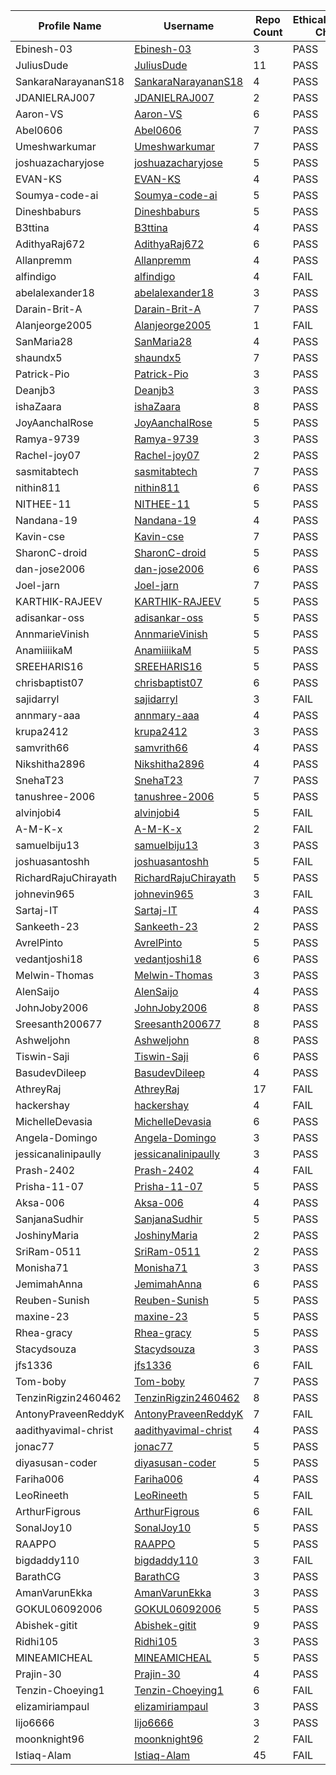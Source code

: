 | Profile Name | Username | Repo Count | EthicalHackingNotes-Christ Check |
|---|---|---|---|
| Ebinesh-03 | [Ebinesh-03](https://github.com/Ebinesh-03) | 3 | PASS |
| JuliusDude | [JuliusDude](https://github.com/JuliusDude) | 11 | PASS |
| SankaraNarayananS18 | [SankaraNarayananS18](https://github.com/SankaraNarayananS18) | 4 | PASS |
| JDANIELRAJ007 | [JDANIELRAJ007](https://github.com/JDANIELRAJ007) | 2 | PASS |
| Aaron-VS | [Aaron-VS](https://github.com/Aaron-VS) | 6 | PASS |
| Abel0606 | [Abel0606](https://github.com/Abel0606) | 7 | PASS |
| Umeshwarkumar | [Umeshwarkumar](https://github.com/Umeshwarkumar) | 7 | PASS |
| joshuazacharyjose | [joshuazacharyjose](https://github.com/joshuazacharyjose) | 5 | PASS |
| EVAN-KS | [EVAN-KS](https://github.com/EVAN-KS) | 4 | PASS |
| Soumya-code-ai | [Soumya-code-ai](https://github.com/Soumya-code-ai) | 5 | PASS |
| Dineshbaburs | [Dineshbaburs](https://github.com/Dineshbaburs) | 5 | PASS |
| B3ttina | [B3ttina](https://github.com/B3ttina) | 4 | PASS |
| AdithyaRaj672 | [AdithyaRaj672](https://github.com/AdithyaRaj672) | 6 | PASS |
| Allanpremm | [Allanpremm](https://github.com/Allanpremm) | 4 | PASS |
| alfindigo | [alfindigo](https://github.com/alfindigo) | 4 | FAIL |
| abelalexander18 | [abelalexander18](https://github.com/abelalexander18) | 3 | PASS |
| Darain-Brit-A | [Darain-Brit-A](https://github.com/Darain-Brit-A) | 7 | PASS |
| Alanjeorge2005 | [Alanjeorge2005](https://github.com/Alanjeorge2005) | 1 | FAIL |
| SanMaria28 | [SanMaria28](https://github.com/SanMaria28) | 4 | PASS |
| shaundx5 | [shaundx5](https://github.com/shaundx5) | 7 | PASS |
| Patrick-Pio | [Patrick-Pio](https://github.com/Patrick-Pio) | 3 | PASS |
| Deanjb3 | [Deanjb3](https://github.com/Deanjb3) | 3 | PASS |
| ishaZaara | [ishaZaara](https://github.com/ishaZaara) | 8 | PASS |
| JoyAanchalRose | [JoyAanchalRose](https://github.com/JoyAanchalRose) | 5 | PASS |
| Ramya-9739 | [Ramya-9739](https://github.com/Ramya-9739) | 3 | PASS |
| Rachel-joy07 | [Rachel-joy07](https://github.com/Rachel-joy07) | 2 | PASS |
| sasmitabtech | [sasmitabtech](https://github.com/sasmitabtech) | 7 | PASS |
| nithin811 | [nithin811](https://github.com/nithin811) | 6 | PASS |
| NITHEE-11 | [NITHEE-11](https://github.com/NITHEE-11) | 5 | PASS |
| Nandana-19 | [Nandana-19](https://github.com/Nandana-19) | 4 | PASS |
| Kavin-cse | [Kavin-cse](https://github.com/Kavin-cse) | 7 | PASS |
| SharonC-droid | [SharonC-droid](https://github.com/SharonC-droid) | 5 | PASS |
| dan-jose2006 | [dan-jose2006](https://github.com/dan-jose2006) | 6 | PASS |
| Joel-jarn | [Joel-jarn](https://github.com/Joel-jarn) | 7 | PASS |
| KARTHIK-RAJEEV | [KARTHIK-RAJEEV](https://github.com/KARTHIK-RAJEEV) | 5 | PASS |
| adisankar-oss | [adisankar-oss](https://github.com/adisankar-oss) | 5 | PASS |
| AnnmarieVinish | [AnnmarieVinish](https://github.com/AnnmarieVinish) | 5 | PASS |
| AnamiiiikaM | [AnamiiiikaM](https://github.com/AnamiiiikaM) | 5 | PASS |
| SREEHARIS16 | [SREEHARIS16](https://github.com/SREEHARIS16) | 5 | PASS |
| chrisbaptist07 | [chrisbaptist07](https://github.com/chrisbaptist07) | 6 | PASS |
| sajidarryl | [sajidarryl](https://github.com/sajidarryl) | 3 | FAIL |
| annmary-aaa | [annmary-aaa](https://github.com/annmary-aaa) | 4 | PASS |
| krupa2412 | [krupa2412](https://github.com/krupa2412) | 3 | PASS |
| samvrith66 | [samvrith66](https://github.com/samvrith66) | 4 | PASS |
| Nikshitha2896 | [Nikshitha2896](https://github.com/Nikshitha2896) | 4 | PASS |
| SnehaT23 | [SnehaT23](https://github.com/SnehaT23) | 7 | PASS |
| tanushree-2006 | [tanushree-2006](https://github.com/tanushree-2006) | 5 | PASS |
| alvinjobi4 | [alvinjobi4](https://github.com/alvinjobi4) | 5 | FAIL |
| A-M-K-x | [A-M-K-x](https://github.com/A-M-K-x) | 2 | FAIL |
| samuelbiju13 | [samuelbiju13](https://github.com/samuelbiju13) | 3 | PASS |
| joshuasantoshh | [joshuasantoshh](https://github.com/joshuasantoshh) | 5 | FAIL |
| RichardRajuChirayath | [RichardRajuChirayath](https://github.com/RichardRajuChirayath) | 5 | PASS |
| johnevin965 | [johnevin965](https://github.com/johnevin965) | 3 | FAIL |
| Sartaj-IT | [Sartaj-IT](https://github.com/Sartaj-IT) | 4 | PASS |
| Sankeeth-23 | [Sankeeth-23](https://github.com/Sankeeth-23) | 2 | PASS |
| AvrelPinto | [AvrelPinto](https://github.com/AvrelPinto) | 5 | PASS |
| vedantjoshi18 | [vedantjoshi18](https://github.com/vedantjoshi18) | 6 | PASS |
| Melwin-Thomas | [Melwin-Thomas](https://github.com/Melwin-Thomas) | 3 | PASS |
| AlenSaijo | [AlenSaijo](https://github.com/AlenSaijo) | 4 | PASS |
| JohnJoby2006 | [JohnJoby2006](https://github.com/JohnJoby2006) | 8 | PASS |
| Sreesanth200677 | [Sreesanth200677](https://github.com/Sreesanth200677) | 8 | PASS |
| Ashweljohn | [Ashweljohn](https://github.com/Ashweljohn) | 8 | PASS |
| Tiswin-Saji | [Tiswin-Saji](https://github.com/Tiswin-Saji) | 6 | PASS |
| BasudevDileep | [BasudevDileep](https://github.com/BasudevDileep) | 4 | PASS |
| AthreyRaj | [AthreyRaj](https://github.com/AthreyRaj) | 17 | FAIL |
| hackershay | [hackershay](https://github.com/hackershay) | 4 | FAIL |
| MichelleDevasia | [MichelleDevasia](https://github.com/MichelleDevasia) | 6 | PASS |
| Angela-Domingo | [Angela-Domingo](https://github.com/Angela-Domingo) | 3 | PASS |
| jessicanalinipaully | [jessicanalinipaully](https://github.com/jessicanalinipaully) | 3 | PASS |
| Prash-2402 | [Prash-2402](https://github.com/Prash-2402) | 4 | FAIL |
| Prisha-11-07 | [Prisha-11-07](https://github.com/Prisha-11-07) | 5 | PASS |
| Aksa-006 | [Aksa-006](https://github.com/Aksa-006) | 4 | PASS |
| SanjanaSudhir | [SanjanaSudhir](https://github.com/SanjanaSudhir) | 5 | PASS |
| JoshinyMaria | [JoshinyMaria](https://github.com/JoshinyMaria) | 2 | PASS |
| SriRam-0511 | [SriRam-0511](https://github.com/SriRam-0511) | 2 | PASS |
| Monisha71 | [Monisha71](https://github.com/Monisha71) | 3 | PASS |
| JemimahAnna | [JemimahAnna](https://github.com/JemimahAnna) | 6 | PASS |
| Reuben-Sunish | [Reuben-Sunish](https://github.com/Reuben-Sunish) | 5 | PASS |
| maxine-23 | [maxine-23](https://github.com/maxine-23) | 5 | PASS |
| Rhea-gracy | [Rhea-gracy](https://github.com/Rhea-gracy) | 5 | PASS |
| Stacydsouza | [Stacydsouza](https://github.com/Stacydsouza) | 3 | PASS |
| jfs1336 | [jfs1336](https://github.com/jfs1336) | 6 | FAIL |
| Tom-boby | [Tom-boby](https://github.com/Tom-boby) | 7 | PASS |
| TenzinRigzin2460462 | [TenzinRigzin2460462](https://github.com/TenzinRigzin2460462) | 8 | PASS |
| AntonyPraveenReddyK | [AntonyPraveenReddyK](https://github.com/AntonyPraveenReddyK) | 7 | FAIL |
| aadithyavimal-christ | [aadithyavimal-christ](https://github.com/aadithyavimal-christ) | 4 | PASS |
| jonac77 | [jonac77](https://github.com/jonac77) | 5 | PASS |
| diyasusan-coder | [diyasusan-coder](https://github.com/diyasusan-coder) | 5 | PASS |
| Fariha006 | [Fariha006](https://github.com/Fariha006) | 4 | PASS |
| LeoRineeth | [LeoRineeth](https://github.com/LeoRineeth) | 5 | FAIL |
| ArthurFigrous | [ArthurFigrous](https://github.com/ArthurFigrous) | 6 | FAIL |
| SonalJoy10 | [SonalJoy10](https://github.com/SonalJoy10) | 5 | PASS |
| RAAPPO | [RAAPPO](https://github.com/RAAPPO) | 5 | PASS |
| bigdaddy110 | [bigdaddy110](https://github.com/bigdaddy110) | 3 | FAIL |
| BarathCG | [BarathCG](https://github.com/BarathCG) | 3 | PASS |
| AmanVarunEkka | [AmanVarunEkka](https://github.com/AmanVarunEkka) | 3 | PASS |
| GOKUL06092006 | [GOKUL06092006](https://github.com/GOKUL06092006) | 5 | PASS |
| Abishek-gitit | [Abishek-gitit](https://github.com/Abishek-gitit) | 9 | PASS |
| Ridhi105 | [Ridhi105](https://github.com/Ridhi105) | 3 | PASS |
| MINEAMICHEAL | [MINEAMICHEAL](https://github.com/MINEAMICHEAL) | 5 | PASS |
| Prajin-30 | [Prajin-30](https://github.com/Prajin-30) | 4 | PASS |
| Tenzin-Choeying1 | [Tenzin-Choeying1](https://github.com/Tenzin-Choeying1) | 6 | FAIL |
| elizamiriampaul | [elizamiriampaul](https://github.com/elizamiriampaul) | 3 | PASS |
| lijo6666 | [lijo6666](https://github.com/lijo6666) | 3 | PASS |
| moonknight96 | [moonknight96](https://github.com/moonknight96) | 2 | FAIL |
| Istiaq-Alam | [Istiaq-Alam](https://github.com/Istiaq-Alam) | 45 | FAIL |
